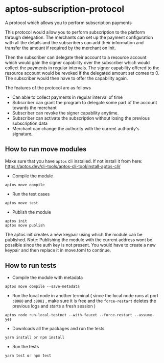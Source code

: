# aptos-subscription-protocol
A protocol which allows you to perform subscription payments

This protocol would allow you to perform subscription to the platform through delegation. The merchants can set up the payment configuration with all the details
and the subscribers can add their information and transfer the amount if required by the merchant on init.

Then the subscriber can delegate their account to a resource account which would gain the signer capability over the subscriber which would collect the payments
in regular intervals. The signer capability offered to the resource account would be revoked if the delegated amount set comes to 0. The subscriber would then
have to offer the capability again.

The features of the protocol are as follows
- Can able to collect payments in regular interval of time
- Subscriber can grant the program to delegate some part of the account towards the merchant
- Subscriber can revoke the signer capability anytime.
- Subscriber can activate the subscription without losing the previous subscription data
- Merchant can change the authority with the current authority's signature.

## How to run move modules

Make sure that you have `aptos` cli installed. If not install it from here: https://aptos.dev/cli-tools/aptos-cli-tool/install-aptos-cli/

- Compile the module
```
aptos move compile
```
- Run the test cases
```
aptos move test
```
- Publish the module
```
aptos init
aptos move publish
```
The aptos init creates a new keypair using which the module can be published.
Note: Publishing the module with the current address wont be possible since the auth key is not present. You would have to create a new keypair and then
replace it in move.toml to continue.

## How to run tests

- Compile the module with metadata
```
aptos move compile --save-metadata
```
- Run the local node in another terminal ( since the local node runs at port `:8080` and `:8081` , make sure it is free and the `force-restart` deletes the previous logs and starts a fresh session )
```
aptos node run-local-testnet --with-faucet --force-restart --assume-yes
```
- Downloads all the packages and run the tests
```
yarn install or npm install 
```
- Run the tests
```
yarn test or npm test
```

